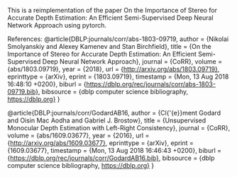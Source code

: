 This is a reimplementation of the paper On the Importance of Stereo for Accurate Depth Estimation:
An Efficient Semi-Supervised Deep Neural Network Approach using pytorch.




References:
@article{DBLP:journals/corr/abs-1803-09719,
  author    = {Nikolai Smolyanskiy and
               Alexey Kamenev and
               Stan Birchfield},
  title     = {On the Importance of Stereo for Accurate Depth Estimation: An Efficient
               Semi-Supervised Deep Neural Network Approach},
  journal   = {CoRR},
  volume    = {abs/1803.09719},
  year      = {2018},
  url       = {http://arxiv.org/abs/1803.09719},
  eprinttype = {arXiv},
  eprint    = {1803.09719},
  timestamp = {Mon, 13 Aug 2018 16:48:10 +0200},
  biburl    = {https://dblp.org/rec/journals/corr/abs-1803-09719.bib},
  bibsource = {dblp computer science bibliography, https://dblp.org}
}

@article{DBLP:journals/corr/GodardAB16,
  author    = {Cl{\'{e}}ment Godard and
               Oisin Mac Aodha and
               Gabriel J. Brostow},
  title     = {Unsupervised Monocular Depth Estimation with Left-Right Consistency},
  journal   = {CoRR},
  volume    = {abs/1609.03677},
  year      = {2016},
  url       = {http://arxiv.org/abs/1609.03677},
  eprinttype = {arXiv},
  eprint    = {1609.03677},
  timestamp = {Mon, 13 Aug 2018 16:46:43 +0200},
  biburl    = {https://dblp.org/rec/journals/corr/GodardAB16.bib},
  bibsource = {dblp computer science bibliography, https://dblp.org}
}

